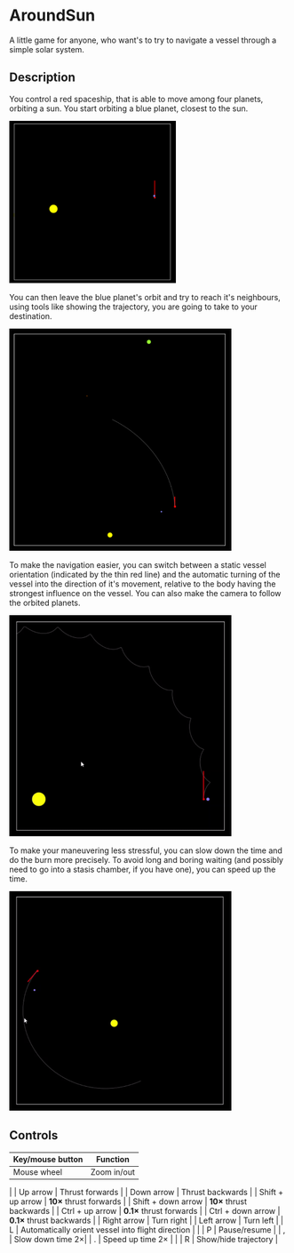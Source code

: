 # AroundSun

A little game for anyone, who want's to try to navigate a vessel through a simple solar system.


## Description
You control a red spaceship, that is able to move among four planets, orbiting a sun. You start orbiting a blue planet, closest to the sun. 

<img src=./assets/start.png width="300">

You can then leave the blue planet's orbit and try to reach it's neighbours, using tools like showing the trajectory, you are going to take to your destination.

<img src=./assets/going_to_other_planets.png width="400">

To make the navigation easier, you can switch between a static vessel orientation (indicated by the thin red line) and the automatic turning of the vessel into the direction of it's movement, relative to the body having the strongest influence on the vessel. You can also make the camera to follow the orbited planets.

<img src=./assets/navigation_and_tracking.gif width="400">


To make your maneuvering less stressful, you can slow down the time and do the burn more precisely. To avoid long and boring waiting (and possibly need to go into a stasis chamber, if you have one), you can speed up the time.  

<img src=./assets/speeding_up_time.gif width="400">

## Controls 

| Key/mouse button | Function |
|-----|----|
| Mouse wheel | Zoom in/out |
|
| Up arrow | Thrust forwards |
| Down arrow | Thrust backwards |
| Shift + up arrow | **10×** thrust forwards |
| Shift + down arrow | **10×** thrust backwards |
| Ctrl + up arrow | **0.1×** thrust forwards |
| Ctrl + down arrow | **0.1×** thrust backwards |
| Right arrow | Turn right |
| Left arrow | Turn left |
| L | Automatically orient vessel into flight direction |
|
| P | Pause/resume |
| , | Slow down time 2×|
| . | Speed up time 2× |
| 
| R | Show/hide trajectory |

